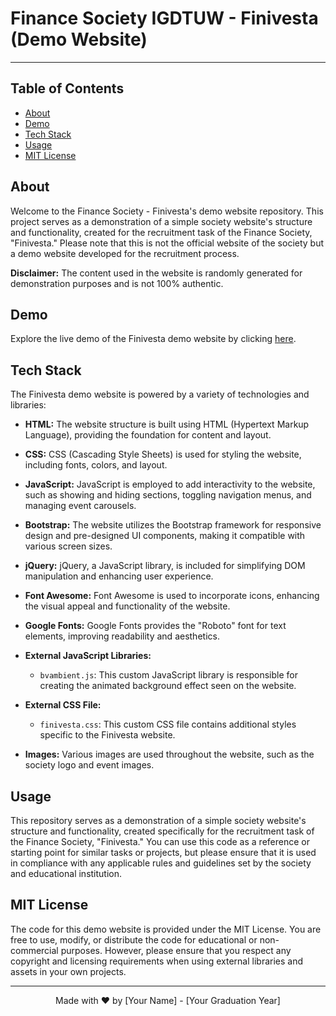  # Finance Society IGDTUW - Finivesta (Demo Website)


---

## Table of Contents

- [About](#about)
- [Demo](#demo)
- [Tech Stack](#tech-stack)
- [Usage](#usage)
- [MIT License](#mit-license)

## About

Welcome to the Finance Society - Finivesta's demo website repository. This project serves as a demonstration of a simple society website's structure and functionality, created for the recruitment task of the Finance Society, "Finivesta." Please note that this is not the official website of the society but a demo website developed for the recruitment process.

**Disclaimer:** The content used in the website is randomly generated for demonstration purposes and is not 100% authentic.

## Demo

Explore the live demo of the Finivesta demo website by clicking [here](https://your-demo-website-url.com).

## Tech Stack

The Finivesta demo website is powered by a variety of technologies and libraries:

- **HTML:** The website structure is built using HTML (Hypertext Markup Language), providing the foundation for content and layout.

- **CSS:** CSS (Cascading Style Sheets) is used for styling the website, including fonts, colors, and layout.

- **JavaScript:** JavaScript is employed to add interactivity to the website, such as showing and hiding sections, toggling navigation menus, and managing event carousels.

- **Bootstrap:** The website utilizes the Bootstrap framework for responsive design and pre-designed UI components, making it compatible with various screen sizes.

- **jQuery:** jQuery, a JavaScript library, is included for simplifying DOM manipulation and enhancing user experience.

- **Font Awesome:** Font Awesome is used to incorporate icons, enhancing the visual appeal and functionality of the website.

- **Google Fonts:** Google Fonts provides the "Roboto" font for text elements, improving readability and aesthetics.

- **External JavaScript Libraries:**
  - `bvambient.js`: This custom JavaScript library is responsible for creating the animated background effect seen on the website.

- **External CSS File:**
  - `finivesta.css`: This custom CSS file contains additional styles specific to the Finivesta website.

- **Images:** Various images are used throughout the website, such as the society logo and event images.

## Usage

This repository serves as a demonstration of a simple society website's structure and functionality, created specifically for the recruitment task of the Finance Society, "Finivesta." You can use this code as a reference or starting point for similar tasks or projects, but please ensure that it is used in compliance with any applicable rules and guidelines set by the society and educational institution.

## MIT License

The code for this demo website is provided under the MIT License. You are free to use, modify, or distribute the code for educational or non-commercial purposes. However, please ensure that you respect any copyright and licensing requirements when using external libraries and assets in your own projects.

---

<p align="center">
    Made with ❤️ by [Your Name] - [Your Graduation Year]
</p>
